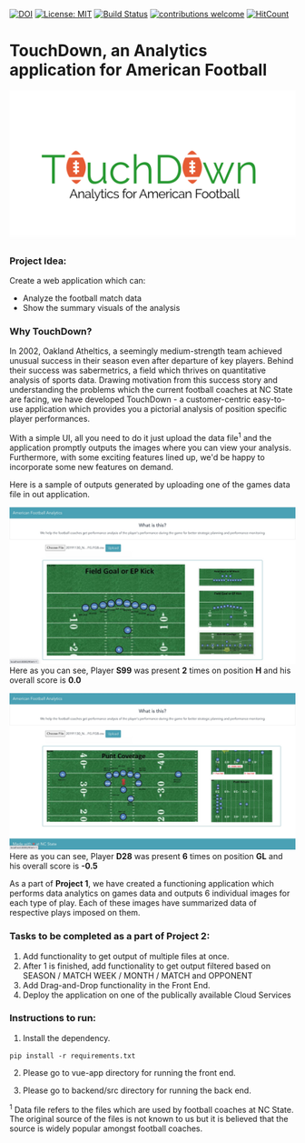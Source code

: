 [![DOI](https://zenodo.org/badge/293692566.svg)](https://zenodo.org/badge/latestdoi/293692566)
[![License: MIT](https://img.shields.io/badge/License-MIT-yellow.svg)](https://opensource.org/licenses/MIT)
[![Build Status](https://travis-ci.org/himol7/American-Football-Analytics-Application.svg?branch=master)](https://travis-ci.org/himol7/American-Football-Analytics-Application)
[![contributions welcome](https://img.shields.io/badge/contributions-welcome-brightgreen.svg?style=flat)](https://github.com/himol7/American-Football-Analytics-Application/issues)
[![HitCount](http://hits.dwyl.com/himol7/https://githubcom/himol7/American-Football-Analytics-Application.svg)](http://hits.dwyl.com/himol7/https://githubcom/himol7/American-Football-Analytics-Application)

# TouchDown, an Analytics application for American Football

[![Watch the video](/logo/icon.png)](https://www.youtube.com/watch?v=GLtjMf34_LE&feature=youtu.be&ab_channel=AmitMandliya)

### Project Idea:

Create a web application which can:
* Analyze the football match data
* Show the summary visuals of the analysis

### Why TouchDown?
In 2002, Oakland Atheltics, a seemingly medium-strength team achieved unusual success in their season even after departure of key players. Behind their success was sabermetrics, a field which thrives on quantitative analysis of sports data. Drawing motivation from this success story and understanding the problems which the current football coaches at NC State are facing, we have developed TouchDown - a customer-centric easy-to-use application which provides you a pictorial analysis of position specific player performances.

With a simple UI, all you need to do it just upload the data file<sup>1</sup> and the application promptly outputs the images where you can view your analysis. Furthermore, with some exciting features lined up, we'd be happy to incorporate some new features on demand.

Here is a sample of outputs generated by uploading one of the games data file in out application.

![fieldgoal](images/fieldgoal.jpeg)
Here as you can see, Player **S99** was present **2** times on position **H** and his overall score is **0.0**

![punt](images/punt.jpeg)
Here as you can see, Player **D28** was present **6** times on position **GL** and his overall score is **-0.5**

As a part of **Project 1**, we have created a functioning application which performs data analytics on games data and outputs 6 individual images for each type of play. Each of these images have summarized data of respective plays imposed on them.

### Tasks to be completed as a part of Project 2:

1. Add functionality to get output of multiple files at once.
2. After 1 is finished, add functionality to get output filtered based on SEASON / MATCH WEEK / MONTH / MATCH and OPPONENT
3. Add Drag-and-Drop functionality in the Front End.
4. Deploy the application on one of the publically available Cloud Services


### Instructions to run:
1. Install the dependency.
```
pip install -r requirements.txt
```
2. Please go to vue-app directory for running the front end.

3. Please go to backend/src directory for running the back end.

<sup>1</sup> Data file refers to the files which are used by football coaches at NC State. The original source of the files is not known to us but it is believed that the source is widely popular amongst football coaches.
